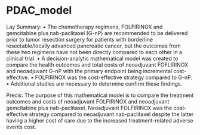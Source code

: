 # PDAC_model


Lay Summary: 
•	The chemotherapy regimens, FOLFIRINOX and gemcitabine plus nab-paclitaxel (G-nP) are recommended to be delivered prior to tumor resection surgery for patients with borderline resectable/locally advanced pancreatic cancer, but the outcomes from these two regimens have not been directly compared to each other in a clinical trial.
•	A decision-analytic mathematical model was created to compare the health outcomes and total costs of neoadjuvant FOFLIRINOX and neoadjuvant G-nP with the primary endpoint being incremental cost-effective.
•	FOLFIRINOX was the cost-effective strategy compared to G-nP.
•	Additional studies are necessary to determine confirm these findings.

Precis: The purpose of this mathematical model is to compare the treatment outcomes and costs of neoadjuvant FOLFIRINOX and neoadjuvant gemcitabine plus nab-paclitaxel. Neoadjuvant FOLFIRINOX was the cost-effective strategy compared to neoadjuvant nab-paclitaxel despite the latter having a higher cost of care due to the increased treatment-related adverse events cost. 

